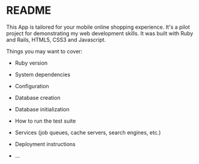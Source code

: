 # README

This App is tailored for your mobile online shopping experience. It's a pilot project for demonstrating my web development skills. It was built with Ruby and Rails, HTML5, CSS3 and Javascript. 

Things you may want to cover:

* Ruby version

* System dependencies

* Configuration

* Database creation

* Database initialization

* How to run the test suite

* Services (job queues, cache servers, search engines, etc.)

* Deployment instructions

* ...
